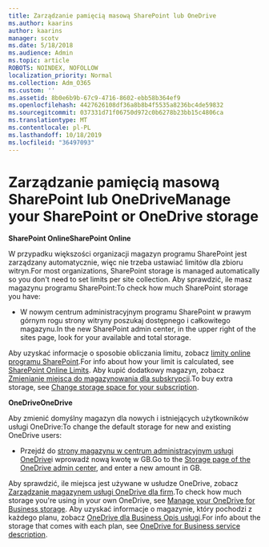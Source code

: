 ```yaml
---
title: Zarządzanie pamięcią masową SharePoint lub OneDrive
ms.author: kaarins
author: kaarins
manager: scotv
ms.date: 5/18/2018
ms.audience: Admin
ms.topic: article
ROBOTS: NOINDEX, NOFOLLOW
localization_priority: Normal
ms.collection: Adm_O365
ms.custom: ''
ms.assetid: 8b0e6b9b-67c9-4716-8602-ebb58b364ef9
ms.openlocfilehash: 4427626108df36a8b8b4f5535a8236bc4de59832
ms.sourcegitcommit: 037331d71f06750d972c0b6278b23bb15c4806ca
ms.translationtype: MT
ms.contentlocale: pl-PL
ms.lasthandoff: 10/18/2019
ms.locfileid: "36497093"
---
```

# <a name="manage-your-sharepoint-or-onedrive-storage"></a><span data-ttu-id="00a88-102">Zarządzanie pamięcią masową SharePoint lub OneDrive</span><span class="sxs-lookup"><span data-stu-id="00a88-102">Manage your SharePoint or OneDrive storage</span></span>

 <span data-ttu-id="00a88-103">**SharePoint Online**</span><span class="sxs-lookup"><span data-stu-id="00a88-103">**SharePoint Online**</span></span>
  
<span data-ttu-id="00a88-104">W przypadku większości organizacji magazyn programu SharePoint jest zarządzany automatycznie, więc nie trzeba ustawiać limitów dla zbioru witryn.</span><span class="sxs-lookup"><span data-stu-id="00a88-104">For most organizations, SharePoint storage is managed automatically so you don't need to set limits per site collection.</span></span> <span data-ttu-id="00a88-105">Aby sprawdzić, ile masz magazynu programu SharePoint:</span><span class="sxs-lookup"><span data-stu-id="00a88-105">To check how much SharePoint storage you have:</span></span>
  
- <span data-ttu-id="00a88-106">W nowym centrum administracyjnym programu SharePoint w prawym górnym rogu strony witryny poszukaj dostępnego i całkowitego magazynu.</span><span class="sxs-lookup"><span data-stu-id="00a88-106">In the new SharePoint admin center, in the upper right of the sites page, look for your available and total storage.</span></span>
    
<span data-ttu-id="00a88-107">Aby uzyskać informacje o sposobie obliczania limitu, zobacz [limity online programu SharePoint](https://go.microsoft.com/fwlink/p/?LinkID=856113).</span><span class="sxs-lookup"><span data-stu-id="00a88-107">For info about how your limit is calculated, see [SharePoint Online Limits](https://go.microsoft.com/fwlink/p/?LinkID=856113).</span></span> <span data-ttu-id="00a88-108">Aby kupić dodatkowy magazyn, zobacz [Zmienianie miejsca do magazynowania dla subskrypcji](https://go.microsoft.com/fwlink/?linkid=866428).</span><span class="sxs-lookup"><span data-stu-id="00a88-108">To buy extra storage, see [Change storage space for your subscription](https://go.microsoft.com/fwlink/?linkid=866428).</span></span>
  
 <span data-ttu-id="00a88-109">**OneDrive**</span><span class="sxs-lookup"><span data-stu-id="00a88-109">**OneDrive**</span></span>
  
<span data-ttu-id="00a88-110">Aby zmienić domyślny magazyn dla nowych i istniejących użytkowników usługi OneDrive:</span><span class="sxs-lookup"><span data-stu-id="00a88-110">To change the default storage for new and existing OneDrive users:</span></span>
  
- <span data-ttu-id="00a88-111">Przejdź do [strony magazynu w centrum administracyjnym usługi OneDrive](https://admin.onedrive.com/?v=StorageSettings)i wprowadź nową kwotę w GB.</span><span class="sxs-lookup"><span data-stu-id="00a88-111">Go to the [Storage page of the OneDrive admin center](https://admin.onedrive.com/?v=StorageSettings), and enter a new amount in GB.</span></span>
    
<span data-ttu-id="00a88-112">Aby sprawdzić, ile miejsca jest używane w usłudze OneDrive, zobacz [Zarządzanie magazynem usługi OneDrive dla firm](https://go.microsoft.com/fwlink/?linkid=866429).</span><span class="sxs-lookup"><span data-stu-id="00a88-112">To check how much storage you're using in your own OneDrive, see [Manage your OneDrive for Business storage](https://go.microsoft.com/fwlink/?linkid=866429).</span></span> <span data-ttu-id="00a88-113">Aby uzyskać informacje o magazynie, który pochodzi z każdego planu, zobacz [OneDrive dla Business Opis usługi](https://go.microsoft.com/fwlink/p/?LinkID=826071).</span><span class="sxs-lookup"><span data-stu-id="00a88-113">For info about the storage that comes with each plan, see [OneDrive for Business service description](https://go.microsoft.com/fwlink/p/?LinkID=826071).</span></span>
  

